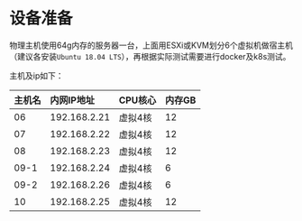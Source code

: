 # 设备准备

物理主机使用64g内存的服务器一台，上面用ESXi或KVM划分6个虚拟机做宿主机（建议各安装`Ubuntu 18.04 LTS`），再根据实际测试需要进行docker及k8s测试。

主机及ip如下：

| 主机名 | 内网IP地址 | CPU核心 | 内存GB |
| :--- | :--- | :--- | :--- |
| 06 | 192.168.2.21 | 虚拟4核 | 12 |
| 07 | 192.168.2.22 | 虚拟4核 | 12 |
| 08 | 192.168.2.23 | 虚拟4核 | 12 |
| 09-1 | 192.168.2.24 | 虚拟4核 | 6 |
| 09-2 | 192.168.2.26 | 虚拟4核 | 6 |
| 10 | 192.168.2.25 | 虚拟4核 | 12 |

